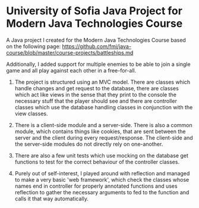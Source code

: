 # University of Sofia Java Project for Modern Java Technologies Course 

A Java project I created for the Modern Java Technologies Course based on the following page: https://github.com/fmi/java-course/blob/master/course-projects/battleships.md

Additionally, I added support for multiple enemies to be able to join a single game and all play against each other in a free-for-all.

1. The project is structured using an MVC model. There are classes which handle changes and get request to the database, there are classes which act like views in the sense that they print to the console the necessary stuff that the player should see and there are controller classes which use the database handling classes in conjunction with the view classes.

2. There is a client-side module and a server-side. There is also a common module, which contains things like cookies, that are sent between the server and the client during every request/response. The client-side and the server-side modules do not directly rely on one-another.

3. There are also a few unit tests which use mocking on the database get functions to test for the correct behaviour of the controller classes.

4. Purely out of self-interest, I played around with reflection and managed to make a very basic 'web framework', which check the classes whose names end in controller for properly annotated functions and uses reflection to gather the necessary arguments to fed to the function and calls it that way automatically.
